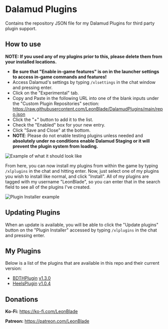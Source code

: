# Dalamud Plugins
Contains the repository JSON file for my Dalamud Plugins for third party plugin support.

## How to use

**NOTE: If you used any of my plugins prior to this, please delete them from your installed locations.**

* **Be sure that "Enable in-game features" is on in the launcher settings to access in-game commands and features!**
* Access Dalamud's settings by typing `/xlsettings` in the chat window and pressing enter.
* Click on the "Experimental" tab.
* Copy and Paste in the following URL into one of the blank inputs under the "Custom Plugin Repositories" section: https://raw.githubusercontent.com/LeonBlade/DalamudPlugins/main/repo.json
* Click the "+" button to add it to the list.
* Check the "Enabled" box for your new entry.
* Click "Save and Close" at the bottom.
* **NOTE**: Please do not enable testing plugins unless needed and __absolutely under no conditions enable Dalamud Staging or it will prevent the plugin system from loading.__

![Example of what it should look like](https://i.imgur.com/5X1GTFJ.png)

From here, you can now install my plugins from within the game by typing `/xlplugins` in the chat and hitting enter.
Now, just select one of my plugins you wish to install like normal, and click "Install".
All of my plugins are tagged with my username "LeonBlade", so you can enter that in the search field to see all of the plugins I've created.

![Plugin Installer example](https://i.imgur.com/nGres6J.png)

## Updating Plugins

When an update is available, you will be able to click the "Update plugins" button on the "Plugin Installer" accessed by typing `/xlplugins` in the chat and pressing enter.

## My Plugins

Below is a list of the plugins that are available in this repo and their current version:

* [BDTHPlugin](https://github.com/LeonBlade/BDTHPlugin) [v1.3.0](https://github.com/LeonBlade/BDTHPlugin/releases/tag/1.3.0)
* [HeelsPlugin](https://github.com/LeonBlade/HeelsPlugin) [v1.0.4](https://github.com/LeonBlade/HeelsPlugin/releases/tag/1.0.4)

## Donations
**Ko-Fi:** https://ko-fi.com/LeonBlade

**Patreon:** https://patreon.com/LeonBlade
